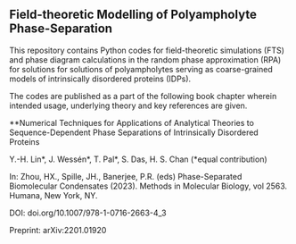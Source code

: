 ## Field-theoretic Modelling of Polyampholyte Phase-Separation

This repository contains Python codes for field-theoretic simulations (FTS) and phase diagram calculations in the random phase approximation (RPA) for solutions for solutions of polyampholytes serving as coarse-grained models of intrinsically disordered proteins (IDPs). 

The codes are published as a part of the following book chapter wherein intended usage, underlying theory and key references are given. 

**Numerical Techniques for Applications of Analytical Theories to Sequence-Dependent Phase Separations of Intrinsically Disordered Proteins

Y.-H. Lin*, J. Wessén*, T. Pal*, S. Das, H. S. Chan (*equal contribution)

In: Zhou, HX., Spille, JH., Banerjee, P.R. (eds) Phase-Separated Biomolecular Condensates (2023). Methods in Molecular Biology, vol 2563. Humana, New York, NY.

DOI: doi.org/10.1007/978-1-0716-2663-4_3

Preprint: arXiv:2201.01920

